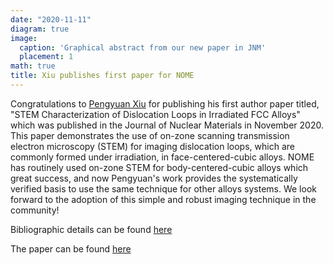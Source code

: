 ```yaml
---
date: "2020-11-11"
diagram: true
image:
  caption: 'Graphical abstract from our new paper in JNM'
  placement: 1
math: true
title: Xiu publishes first paper for NOME 
---
```


 Congratulations to <a href="../../authors/p-xiu">Pengyuan Xiu</a> for publishing his first author paper titled, "STEM Characterization of Dislocation Loops in Irradiated FCC Alloys" which was published in the Journal of Nuclear Materials in November 2020. This paper demonstrates the use of on-zone scanning transmission electron microscopy (STEM) for imaging dislocation loops, which are commonly formed under irradiation, in face-centered-cubic alloys. NOME has routinely used on-zone STEM for body-centered-cubic alloys which great success, and now Pengyuan's work provides the systematically verified basis to use the same technique for other alloys systems. We look forward to the adoption of this simple and robust imaging technique in the community!

Bibliographic details can be found <a href="../../publication/2020-01-01_xiu2020stem">here</a> 

The paper can be found <a href="https://doi.org/10.1016/j.jnucmat.2020.152658">here</a> 


